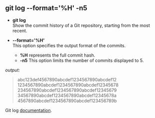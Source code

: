 ## **git log --format='%H' -n5**

* **git log** <br>Show the commit history of a Git repository, starting from the most recent.

* **--format='%H'** <br>This option specifies the output format of the commits.
  - **%H** represents the full commit hash.
  - **-n5** This option limits the number of commits displayed to 5.

 *output:*
> abc123def4567890abcdef1234567890abcdef12 <br>
1234567890abcdef1234567890abcdef12345678 <br>
234567890abcdef1234567890abcdef12345679 <br>
34567890abcdef1234567890abcdef12345678a <br>
4567890abcdef1234567890abcdef123456789b <br>

Git log [documentation](https://git-scm.com/docs/git-log).
